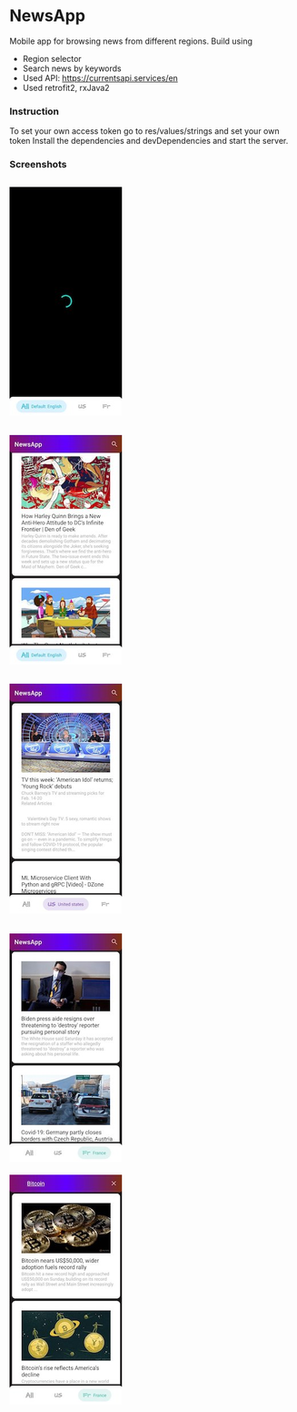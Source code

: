 # NewsApp

Mobile app for browsing news from different regions. Build using 

  - Region selector
  - Search news by keywords
  - Used API: https://currentsapi.services/en
  - Used retrofit2, rxJava2

### Instruction

To set your own access token go to res/values/strings and set your own token
Install the dependencies and devDependencies and start the server.

### Screenshots
![alt text](/app/screenshots/1st.jpg )
------
![alt text](/app/screenshots/2nd.jpg )
------
![alt text](/app/screenshots/3rd.jpg )
------
![alt text](/app/screenshots/4th.jpg )
------
![alt text](/app/screenshots/5th.jpg )

